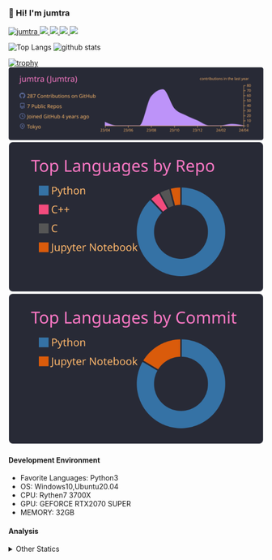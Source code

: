 ### 👋 Hi! I'm jumtra
<p align="left"> 
  <a href="https://github.com/jumtra/jumtra/">
    <img src="https://komarev.com/ghpvc/?username=jumtra" alt="jumtra" />
  </a>
  <a href="http://twitter.com/Jumtra1">
    <img height="20" src="https://img.shields.io/twitter/follow/Jumtra1?label=Twitter&logo=twitter&style=flat" />
  </a>
  <a href="https://github.com/jumtra">
    <img height="20" src="https://img.shields.io/github/followers/jumtra?label=follow&logo=github&style=flat" />
  </a>
  <a href="http://qiita.com/Jumtra">
    <img height="20" src="https://qiita-badge.apiapi.app/s/Jumtra/posts.svg" />
  </a>
  <a href="http://qiita.com/Jumtra">
    <img height="20" src="https://qiita-badge.apiapi.app/s/Jumtra/contributions.svg" />
  </a>
</p>

<p align="left"> 
  <img alt="Top Langs" height="150px" src="https://github-readme-stats.vercel.app/api/top-langs/?username=jumtra&layout=compact&count_private=true&show_icons=true&show_icons=true&theme=onedark" />
  <img alt="github stats" height="150px" src="https://github-readme-stats.vercel.app/api?username=jumtra&count_private=true&show_icons=true&show_icons=true&theme=onedark" />
</p>

[![trophy](https://github-profile-trophy.vercel.app/?username=jumtra&theme=gruvbox)](https://github.com/ryo-ma/github-profile-trophy)
[![](https://raw.githubusercontent.com/jumtra/jumtra/master/profile-summary-card-output/dracula/0-profile-details.svg)](https://github.com/vn7n24fzkq/github-profile-summary-cards)
[![](https://raw.githubusercontent.com/jumtra/jumtra/master/profile-summary-card-output/dracula/1-repos-per-language.svg)](https://github.com/vn7n24fzkq/github-profile-summary-cards)
[![](https://raw.githubusercontent.com/jumtra/jumtra/master/profile-summary-card-output/dracula/2-most-commit-language.svg)](https://github.com/vn7n24fzkq/github-profile-summary-cards)


#### Development Environment

- Favorite Languages: Python3
- OS: Windows10,Ubuntu20.04
- CPU: Rythen7 3700X
- GPU: GEFORCE RTX2070 SUPER
- MEMORY: 32GB

#### Analysis
<details>
  <summary>Other Statics</summary>
<!--START_SECTION:waka-->
![Code Time](http://img.shields.io/badge/Code%20Time-307%20hrs%2041%20mins-blue)

![Profile Views](http://img.shields.io/badge/Profile%20Views-0-blue)

**🐱 My GitHub Data** 

> 📦 403.8 kB Used in GitHub's Storage 
 > 
> 💼 Opted to Hire
 > 
> 📜 10 Public Repositories 
 > 
> 🔑 21 Private Repositories 
 > 
**I'm an Early 🐤** 

```text
🌞 Morning                99 commits          ████░░░░░░░░░░░░░░░░░░░░░   17.74 % 
🌆 Daytime                210 commits         █████████░░░░░░░░░░░░░░░░   37.63 % 
🌃 Evening                220 commits         ██████████░░░░░░░░░░░░░░░   39.43 % 
🌙 Night                  29 commits          █░░░░░░░░░░░░░░░░░░░░░░░░   05.20 % 
```
📅 **I'm Most Productive on Wednesday** 

```text
Monday                   78 commits          ███░░░░░░░░░░░░░░░░░░░░░░   13.98 % 
Tuesday                  92 commits          ████░░░░░░░░░░░░░░░░░░░░░   16.49 % 
Wednesday                103 commits         █████░░░░░░░░░░░░░░░░░░░░   18.46 % 
Thursday                 71 commits          ███░░░░░░░░░░░░░░░░░░░░░░   12.72 % 
Friday                   62 commits          ███░░░░░░░░░░░░░░░░░░░░░░   11.11 % 
Saturday                 100 commits         ████░░░░░░░░░░░░░░░░░░░░░   17.92 % 
Sunday                   52 commits          ██░░░░░░░░░░░░░░░░░░░░░░░   09.32 % 
```


📊 **This Week I Spent My Time On** 

```text
🕑︎ Time Zone: Asia/Tokyo

💬 Programming Languages: 
Python                   17 hrs 30 mins      ████████████░░░░░░░░░░░░░   46.46 % 
Terraform                12 hrs 56 mins      █████████░░░░░░░░░░░░░░░░   34.33 % 
TOML                     1 hr 43 mins        █░░░░░░░░░░░░░░░░░░░░░░░░   04.58 % 
Docker                   1 hr 39 mins        █░░░░░░░░░░░░░░░░░░░░░░░░   04.39 % 
YAML                     1 hr 37 mins        █░░░░░░░░░░░░░░░░░░░░░░░░   04.33 % 

🔥 Editors: 
VS Code                  37 hrs 41 mins      █████████████████████████   100.00 % 

🐱‍💻 Projects: 
geekly-llm-job-offer     27 hrs 45 mins      ██████████████████░░░░░░░   73.66 % 
randstad-llm-job-offer   9 hrs 55 mins       ███████░░░░░░░░░░░░░░░░░░   26.34 % 

💻 Operating System: 
Windows                  37 hrs 41 mins      █████████████████████████   100.00 % 
```

**I Mostly Code in Python** 

```text
Python                   27 repos            ██████████████████████░░░   87.10 % 
Jupyter Notebook         2 repos             ██░░░░░░░░░░░░░░░░░░░░░░░   06.45 % 
C                        1 repo              █░░░░░░░░░░░░░░░░░░░░░░░░   03.23 % 
C++                      1 repo              █░░░░░░░░░░░░░░░░░░░░░░░░   03.23 % 
```



**Timeline**

![Lines of Code chart](https://raw.githubusercontent.com/jumtra/jumtra/master/assets/bar_graph.png)


 Last Updated on 18/04/2024 19:33:32 UTC
<!--END_SECTION:waka-->
 </details>
